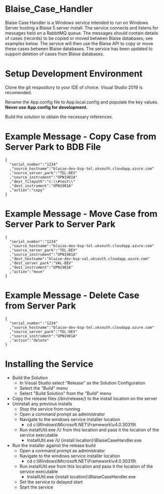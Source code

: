 # Blaise_Case_Handler

Blaise Case Handler is a Windows service intended to run on Windows Server hosting a Blaise 5 server install. The service connects and listens for messages held on a RabbitMQ queue. The messages should contain details of cases (records) to be copied or moved between Blaise databases, see examples below. The service will then use the Blaise API to copy or move these cases between Blaise databases. The service has been updated to support deletion of cases from Blaise databases.

# Setup Development Environment

Clone the git respository to your IDE of choice. Visual Studio 2019 is recomended.

Rename the App.config file to App.local.config and populate the key values. **Never use App.config for development.**

Build the solution to obtain the necessary references.

# Example Message - Copy Case from Server Park to BDB File

```
{
  "serial_number":"1234"
  ,"source_hostname":"blaise-dev-bsp-tel.uksouth.cloudapp.azure.com"
  ,"source_server_park":"TEL-DEV"
  ,"source_instrument":"OPN1901A"
  ,"dest_filepath":"c:\\#test\\"
  ,"dest_instrument":"OPN1901A"
  ,"action":"copy"
}                     
```

# Example Message - Move Case from Server Park to Server Park

```
{
  "serial_number":"1234"
  ,"source_hostname":"blaise-dev-bsp-tel.uksouth.cloudapp.azure.com"
  ,"source_server_park":"TEL-DEV"
  ,"source_instrument":"OPN1901A"
  ,"dest_hostname":"blaise-dev-bsp-val.uksouth.cloudapp.azure.com"
  ,"dest_server_park":"VAL-DEV"
  ,"dest_instrument":"OPN1901A"
  ,"action":"move"
}                     
```

# Example Message - Delete Case from Server Park

```
{
  "serial_number":"1234"
  ,"source_hostname":"blaise-dev-bsp-tel.uksouth.cloudapp.azure.com"
  ,"source_server_park":"TEL-DEV"
  ,"source_instrument":"OPN1901A"
  ,"action":"delete"
}                     
```

# Installing the Service

  - Build the Solution
    - In Visual Studio select "Release" as the Solution Configuration
    - Select the "Build" menu
    - Select "Build Solution" from the "Build" menu
  - Copy the release files (/bin/release/) to the install location on the server
  - Uninstall any previous installs
    - Stop the service from running
    - Open a command prompt as administrator
    - Navigate to the windows service installer location
      - cd c:\Windows\Microsoft.NET\Framework\v4.0.30319\
    - Run installUtil.exe /U from this location and pass it the location of the service executable
      - InstallUtil.exe /U {install location}\BlaiseCaseHandler.exe
  - Run the installer against the release build
    - Open a command prompt as administrator
    - Navigate to the windows service installer location
      - cd c:\Windows\Microsoft.NET\Framework\v4.0.30319\
    - Run installUtil.exe from this location and pass it the location of the service executable
      - InstallUtil.exe {install location}\BlaiseCaseHandler.exe
    - Set the service to delayed start
    - Start the service

